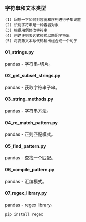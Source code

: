 ### 字符串和文本类型

```text
(1) 回想一下如何对容器和序列进行子集设置
(2) 识别字符串是一种容器对象
(3) 根据用例修改字符串
(4) 创建正则表达式模式以匹配字符串
(5) 将姿势文本与代码输出组合成一个句子
```

#### 01_strings.py
pandas - 字符串-切片。

#### 02_get_subset_strings.py
pandas - 获取字符串子串。

#### 03_string_methods.py
pandas - 字符串方法。

#### 04_re_match_pattern.py
pandas - 正则匹配模式。

#### 05_find_pattern.py
pandas - 查找一个匹配。

#### 06_compile_pattern.py
pandas - 汇编模式。

#### 07_regex_library.py
pandas - regex library。

```bash
pip install regex
```